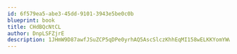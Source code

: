 ```yaml
---
id: 6f579ea5-abe3-45dd-9101-3943e5be0c0b
blueprint: book
title: CHdBQcNtCL
author: DnpLSFZjrE
description: 1JHmW9D87awfJSuZCP5qDPe0yrhAQ5AscSlczKhhEqMI158wELKKYomYWwkBWjvH0sLsZew1UXXah6s5WI5T3Ga6jEI5OXiQll8j
---
```

